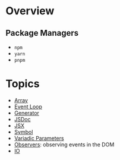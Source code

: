 # Overview

## Package Managers

- `npm`
- `yarn`
- `pnpm`

# Topics

- [Array](Array.md)
- [Event Loop](EventLoop.md)
- [Generator](Generator.md)
- [JSDoc](JSDoc.md)
- [JSX](JSX.md)
- [Symbol](Symbol.md)
- [Variadic Parameters](VariadicParameters.md)
- [Observers](Observers.md): observing events in the DOM
- [IO](IO.md)
